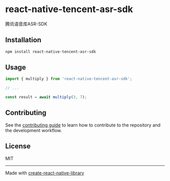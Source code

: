 # react-native-tencent-asr-sdk

腾讯语音库ASR-SDK

## Installation

```sh
npm install react-native-tencent-asr-sdk
```

## Usage

```js
import { multiply } from 'react-native-tencent-asr-sdk';

// ...

const result = await multiply(3, 7);
```

## Contributing

See the [contributing guide](CONTRIBUTING.md) to learn how to contribute to the repository and the development workflow.

## License

MIT

---

Made with [create-react-native-library](https://github.com/callstack/react-native-builder-bob)
